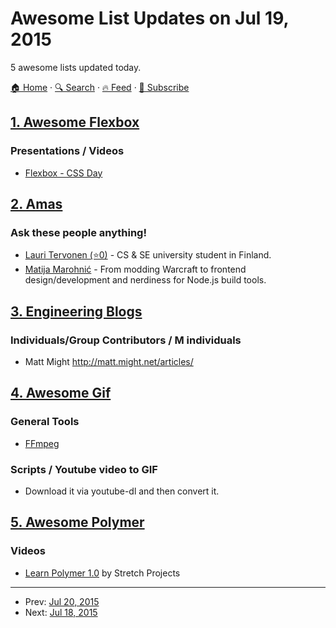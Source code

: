 # Awesome List Updates on Jul 19, 2015

5 awesome lists updated today.

[🏠 Home](/README.md) · [🔍 Search](https://www.trackawesomelist.com/search/) · [🔥 Feed](https://www.trackawesomelist.com/rss.xml) · [📮 Subscribe](https://trackawesomelist.us17.list-manage.com/subscribe?u=d2f0117aa829c83a63ec63c2f&id=36a103854c)



## [1. Awesome Flexbox](/content/afonsopacifer/awesome-flexbox/README.md)

### Presentations / Videos

*   [Flexbox - CSS Day](https://vimeo.com/131664957)

## [2. Amas](/content/sindresorhus/amas/README.md)

### Ask these people anything!

*   [Lauri Tervonen (⭐0)](https://github.com/mollikka/ama) - CS & SE university student in Finland.
*   [Matija Marohnić](https://github.com/silvenon/ama) - From modding Warcraft to frontend design/development and nerdiness for Node.js build tools.

## [3. Engineering Blogs](/content/kilimchoi/engineering-blogs/README.md)

### Individuals/Group Contributors / M individuals

*   Matt Might <http://matt.might.net/articles/>

## [4. Awesome Gif](/content/davisonio/awesome-gif/README.md)

### General Tools

*   [FFmpeg](https://www.ffmpeg.org)

### Scripts / Youtube video to GIF

*   Download it via youtube-dl and then convert it.

## [5. Awesome Polymer](/content/Granze/awesome-polymer/README.md)

### Videos

*   [Learn Polymer 1.0](https://www.youtube.com/playlist?list=PLPaj_o9gjMYll0sSb47TrzQCjIo5iqQZm) by Stretch Projects

---

- Prev: [Jul 20, 2015](/content/2015/07/20/README.md)
- Next: [Jul 18, 2015](/content/2015/07/18/README.md)
